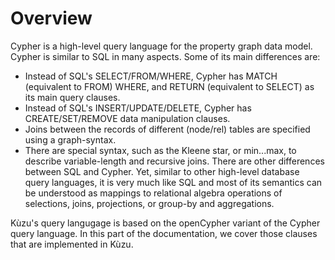 # Overview
Cypher is a high-level query language for the property graph data model.
Cypher is similar to SQL in many aspects. Some of its main differences are: 
 - Instead of SQL's SELECT/FROM/WHERE, Cypher has MATCH (equivalent to FROM) WHERE, 
   and RETURN (equivalent to SELECT) as its main query clauses.
 - Instead of SQL's INSERT/UPDATE/DELETE, Cypher has CREATE/SET/REMOVE data manipulation clauses. 
 - Joins between the records of different (node/rel) tables are specified using a graph-syntax.
 - There are special syntax, such as the Kleene star, or min...max, to describe variable-length
   and recursive joins.
There are other differences between SQL and Cypher. Yet, similar to other high-level database
query languages, it is very much like SQL and most of its semantics can be understood
as mappings to relational algebra operations of selections, joins, projections, or 
group-by and aggregations.

Kùzu's query langugage is based on the openCypher variant of the Cypher query language. 
In this part of the documentation, we cover those clauses that are implemented in Kùzu. 
